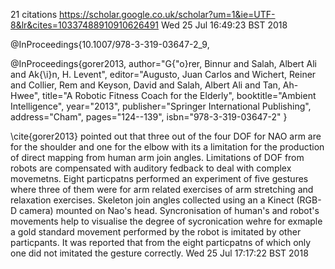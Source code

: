 21 citations
https://scholar.google.co.uk/scholar?um=1&ie=UTF-8&lr&cites=10337488910910626491
Wed 25 Jul 16:49:23 BST 2018





@InProceedings{10.1007/978-3-319-03647-2_9,

@InProceedings{gorer2013,
author="G{\"o}rer, Binnur
and Salah, Albert Ali
and Ak{\i}n, H. Levent",
editor="Augusto, Juan Carlos
and Wichert, Reiner
and Collier, Rem
and Keyson, David
and Salah, Albert Ali
and Tan, Ah-Hwee",
title="A Robotic Fitness Coach for the Elderly",
booktitle="Ambient Intelligence",
year="2013",
publisher="Springer International Publishing",
address="Cham",
pages="124--139",
isbn="978-3-319-03647-2"
}



\cite{gorer2013}
pointed out that three out of the four DOF for NAO arm are for the shoulder
and one for the elbow with its a limitation for the production of direct mapping
from human arm join angles.
Limitations of DOF from robots are compensated with auditory fedback 
to deal with complex movemetns.
Eight particpatns performed an experiment of five gestures where
three of them were for arm related exercises of arm stretching and relaxation 
exercises. Skeleton join angles collected using an a Kinect (RGB-D camera) mounted on Nao's head.
Syncronisation of human's and robot's movements help to visualise the 
degree of sycronication wehre for exmaple a gold standard movement performed 
by the robot is imitated by other particpants. It was reported that 
from the eight particpatns of which only one did not imitated the gesture correctly.
Wed 25 Jul 17:17:22 BST 2018




